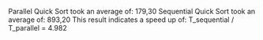 Parallel Quick Sort took an average of: 179,30
Sequential Quick Sort took an average of: 893,20
This result indicates a speed up of:
T\_sequential / T\_parallel = 4.982
